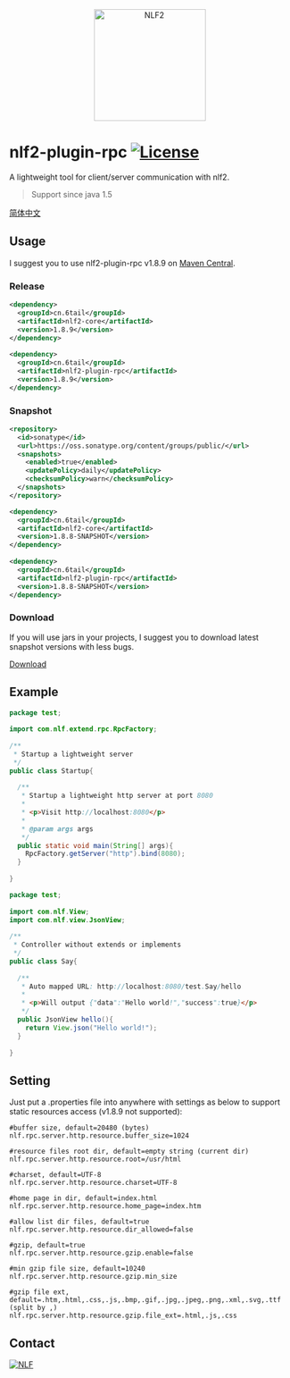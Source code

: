<div align="center">
<img width="200" src="http://6tail.cn/nlf2-logo.png" alt="NLF2">
</div>

# nlf2-plugin-rpc [![License](https://img.shields.io/badge/license-MIT-4EB1BA.svg?style=flat-square)](https://github.com/6tail/nlf2/blob/master/LICENSE)

A lightweight tool for client/server communication with nlf2.

> Support since java 1.5

[简体中文](https://github.com/6tail/nlf2-maven/blob/master/nlf2-plugin-rpc/README_ZH.md)

## Usage

I suggest you to use nlf2-plugin-rpc v1.8.9 on [Maven Central](https://search.maven.org/search?q=nlf2-plugin-rpc).

### Release

```xml
<dependency>
  <groupId>cn.6tail</groupId>
  <artifactId>nlf2-core</artifactId>
  <version>1.8.9</version>
</dependency>
 
<dependency>
  <groupId>cn.6tail</groupId>
  <artifactId>nlf2-plugin-rpc</artifactId>
  <version>1.8.9</version>
</dependency>
```
 
### Snapshot

```xml
<repository>
  <id>sonatype</id>
  <url>https://oss.sonatype.org/content/groups/public/</url>
  <snapshots>
    <enabled>true</enabled>
    <updatePolicy>daily</updatePolicy>
    <checksumPolicy>warn</checksumPolicy>
  </snapshots>
</repository>
```

```xml
<dependency>
  <groupId>cn.6tail</groupId>
  <artifactId>nlf2-core</artifactId>
  <version>1.8.8-SNAPSHOT</version>
</dependency>
 
<dependency>
  <groupId>cn.6tail</groupId>
  <artifactId>nlf2-plugin-rpc</artifactId>
  <version>1.8.8-SNAPSHOT</version>
</dependency>
```

### Download

If you will use jars in your projects, I suggest you to download latest snapshot versions with less bugs.

[Download](https://oss.sonatype.org/content/groups/public/cn/6tail/)

## Example

```java
package test;
 
import com.nlf.extend.rpc.RpcFactory;
 
/**
 * Startup a lightweight server
 */
public class Startup{
 
  /**
   * Startup a lightweight http server at port 8080
   * 
   * <p>Visit http://localhost:8080</p>
   * 
   * @param args args
   */
  public static void main(String[] args){
    RpcFactory.getServer("http").bind(8080);
  }
 
}
```

```java
package test;
 
import com.nlf.View;
import com.nlf.view.JsonView;
 
/**
 * Controller without extends or implements
 */
public class Say{
  
  /**
   * Auto mapped URL: http://localhost:8080/test.Say/hello
   * 
   * <p>Will output {"data":"Hello world!","success":true}</p>
   */
  public JsonView hello(){
    return View.json("Hello world!");
  }
  
}
```

## Setting

Just put a .properties file into anywhere with settings as below to support static resources access (v1.8.9 not supported):

```
#buffer size, default=20480 (bytes)
nlf.rpc.server.http.resource.buffer_size=1024
 
#resource files root dir, default=empty string (current dir)
nlf.rpc.server.http.resource.root=/usr/html
 
#charset, default=UTF-8
nlf.rpc.server.http.resource.charset=UTF-8
 
#home page in dir, default=index.html
nlf.rpc.server.http.resource.home_page=index.htm
 
#allow list dir files, default=true
nlf.rpc.server.http.resource.dir_allowed=false
 
#gzip, default=true
nlf.rpc.server.http.resource.gzip.enable=false
 
#min gzip file size, default=10240
nlf.rpc.server.http.resource.gzip.min_size
 
#gzip file ext, default=.htm,.html,.css,.js,.bmp,.gif,.jpg,.jpeg,.png,.xml,.svg,.ttf (split by ,)
nlf.rpc.server.http.resource.gzip.file_ext=.html,.js,.css
```

## Contact

<a target="_blank" href="https://jq.qq.com/?_wv=1027&k=5F9Pbf0"><img border="0" src="http://pub.idqqimg.com/wpa/images/group.png" alt="NLF" title="NLF"></a>

